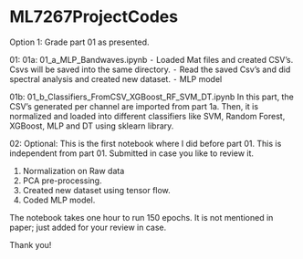 # ML7267ProjectCodes
Option 1: Grade part 01 as presented. 

01: 
01a:  01_a_MLP_Bandwaves.ipynb
	⁃	Loaded Mat files and created CSV’s. Csvs will be saved into the same directory. 
	⁃	Read the saved Csv’s and did spectral analysis and created new dataset. 
	⁃	MLP model

01b: 01_b_Classifiers_FromCSV_XGBoost_RF_SVM_DT.ipynb
In this part, the CSV’s generated per channel are imported from part 1a. Then, it is normalized and loaded into different classifiers like SVM, Random Forest, XGBoost, MLP and DT using sklearn library.

02: Optional:
This is the first notebook where I did before part 01. This is independent from part 01. Submitted in case you like to review it.
1. Normalization on Raw data
2. PCA pre-processing.
3. Created new dataset using tensor flow.
4. Coded MLP model.

The notebook takes one hour to run 150 epochs. It is not mentioned in paper; just added for your review in case.

Thank you!
